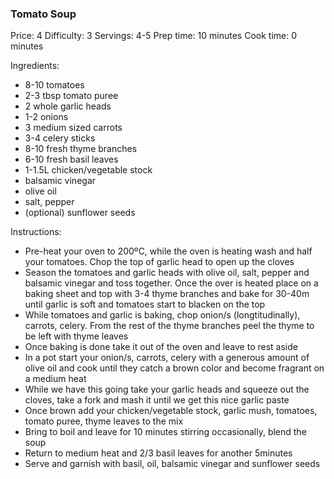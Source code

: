 ### Tomato Soup ###
Price: 4
Difficulty: 3
Servings: 4-5
Prep time: 10 minutes
Cook time: 0 minutes


Ingredients:

- 8-10 tomatoes
- 2-3 tbsp tomato puree
- 2 whole garlic heads
- 1-2 onions
- 3 medium sized carrots
- 3-4 celery sticks
- 8-10 fresh thyme branches
- 6-10 fresh basil leaves
- 1-1.5L chicken/vegetable stock
- balsamic vinegar
- olive oil
- salt, pepper
- (optional) sunflower seeds

Instructions:

- Pre-heat your oven to 200ºC, while the oven is heating wash and half your tomatoes. Chop the top of garlic head to open up the cloves
- Season the tomatoes and garlic heads with olive oil, salt, pepper and balsamic vinegar and toss together. Once the over is heated place on a baking sheet and top with 3-4 thyme branches and bake for 30-40m until garlic is soft and tomatoes start to blacken on the top
- While tomatoes and garlic is baking, chop onion/s (longtitudinally), carrots, celery. From the rest of the thyme branches peel the thyme to be left with thyme leaves
- Once baking is done take it out of the oven and leave to rest aside
- In a pot start your onion/s, carrots, celery with a generous amount of olive oil and cook until they catch a brown color and become fragrant on a medium heat
- While we have this going take your garlic heads and squeeze out the cloves, take a fork and mash it until we get this nice garlic paste
- Once brown add your chicken/vegetable stock, garlic mush, tomatoes, tomato puree, thyme leaves to the mix
- Bring to boil and leave for 10 minutes stirring occasionally, blend the soup
- Return to medium heat and 2/3 basil leaves for another 5minutes
- Serve and garnish with basil, oil, balsamic vinegar and sunflower seeds